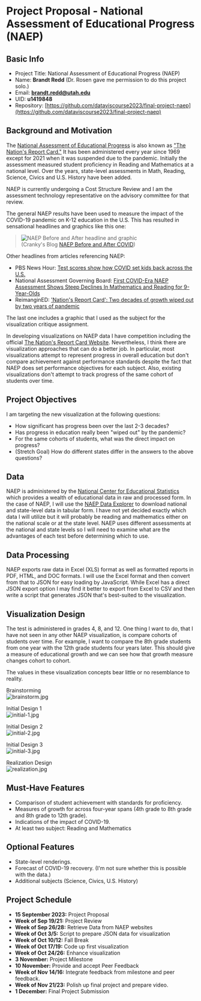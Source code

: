 # Project Proposal - National Assessment of Educational Progress (NAEP)

## Basic Info

* Project Title: National Assessment of Educational Progress (NAEP)
* Name: **Brandt Redd** (Dr. Rosen gave me permission to do this project solo.)
* Email: **brandt.redd@utah.edu**
* UID: **u1419848**
* Repository: [https://github.com/dataviscourse2023/final-project-naep](https://github.com/dataviscourse2023/final-project-naep)

## Background and Motivation

The [National Assessment of Educational Progress](https://nces.ed.gov/nationsreportcard/) is also known as ["The Nation's Report Card."](https://www.nationsreportcard.gov/) It has been administered every year since 1969 except for 2021 when it was suspended due to the pandemic. Initially the assessment measured student proficiency in Reading and Mathematics at a national level. Over the years, state-level assessments in Math, Reading, Science, Civics and U.S. History have been added.

NAEP is currently undergoing a Cost Structure Review and I am the assessment technology representative on the advisory committee for that review.

The general NAEP results have been used to measure the impact of the COVID-19 pandemic on K-12 education in the U.S. This has resulted in sensational headlines and graphics like this one:

> ![NAEP Before and After headline and graphic](Cranky-NAEP-COVID.png)<br/>(Cranky's Blog [NAEP Before and After COVID](https://crankytaxpayer.wordpress.com/2023/06/24/naep-before-and-after-covid/))

Other headlines from articles referencing NAEP:

* PBS News Hour: [Test scores show how COVID set kids back across the U.S.](https://www.pbs.org/newshour/education/test-scores-show-how-covid-set-kids-back-across-the-u-s)
* National Assessment Governing Board: [First COVID-Era NAEP Assessment Shows Steep Declines In Mathematics and Reading for 9-Year-Olds](https://www.nagb.gov/news-and-events/news-releases/2022/2022-naep-long-term-trend-release.html)
* ReimanginED: ['Nation's Report Card': Two decades of growth wiped out by two years of pandemic](https://www.reimaginedonline.org/2022/09/nations-report-card-two-decades-of-growth-wiped-out-by-two-years-of-pandemic/)

The last one includes a graphic that I used as the subject for the visualization critique assignment.

In developing visualizations on NAEP data I have competition including the official [The Nation's Report Card Website](https://www.nationsreportcard.gov/). Nevertheless, I think there are visualization approaches that can do a better job. In particular, most visualizations attempt to represent progress in overall education but don't compare achievement against performance standards despite the fact that NAEP does set performance objectives for each subject. Also, existing visualizations don't attempt to track progress of the same cohort of students over time.

## Project Objectives

I am targeting the new visualization at the following questions:

* How significant has progress been over the last 2-3 decades?
* Has progress in education really been "wiped out" by the pandemic?
* For the same cohorts of students, what was the direct impact on progress?
* (Stretch Goal) How do different states differ in the answers to the above questions?

## Data

NAEP is administered by the [National Center for Educational Statistics](https://nces.ed.gov) which provides a wealth of educational data in raw and processed form. In the case of NAEP, I will use the [NAEP Data Explorer](https://www.nationsreportcard.gov/ndecore/landing) to download national and state-level data in tabular form. I have not yet decided exactly which data I will utilize but it will probably be reading and mathematics either on the national scale or at the state level. NAEP uses different assessments at the national and state levels so I will need to examine what are the advantages of each test before determining which to use.

## Data Processing

NAEP exports raw data in Excel (XLS) format as well as formatted reports in PDF, HTML, and DOC formats. I will use the Excel format and then convert from that to JSON for easy loading by JavaScript. While Excel has a direct JSON export option I may find it better to export from Excel to CSV and then write a script that generates JSON that's best-suited to the visualization.

## Visualization Design

The test is administered in grades 4, 8, and 12. One thing I want to do, that I have not seen in any other NAEP visualization, is compare cohorts of students over time. For example, I want to compare the 8th grade students from one year with the 12th grade students four years later. This should give a measure of educational growth and we can see how that growth measure changes cohort to cohort.

The values in these visualization concepts bear little or no resemblance to reality.

Brainstorming<br/>
![brainstorm.jpg](brainstorm.jpg)

Initial Design 1<br/>
![initial-1.jpg](initial-1.jpg)

Initial Design 2<br/>
![initial-2.jpg](initial-2.jpg)

Initial Design 3<br/>
![initial-3.jpg](initial-3.jpg)

Realization Design<br/>
![realization.jpg](realization.jpg)

## Must-Have Features

* Comparison of student achievement with standards for proficiency.
* Measures of growth for across four-year spans (4th grade to 8th grade and 8th grade to 12th grade).
* Indications of the impact of COVID-19.
* At least two subject: Reading and Mathematics

## Optional Features

* State-level renderings.
* Forecast of COVID-19 recovery. (I'm not sure whether this is possible with the data.)
* Additional subjects (Science, Civics, U.S. History)

## Project Schedule

* **15 September 2023:** Project Proposal
* **Week of Sep 19/21:** Project Review
* **Week of Sep 26/28:** Retrieve Data from NAEP websites
* **Week of Oct 3/5:** Script to prepare JSON data for visualization
* **Week of Oct 10/12:** Fall Break
* **Week of Oct 17/19:** Code up first visualization
* **Week of Oct 24/26:** Enhance visualization
* **3 November:** Project Milestone
* **10 November:** Provide and accept Peer Feedback
* **Week of Nov 14/16:** Integrate feedback from milestone and peer feedback.
* **Week of Nov 21/23:** Polish up final project and prepare video.
* **1 December:** Final Project Submission